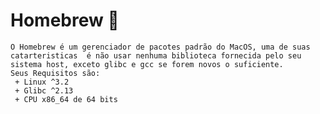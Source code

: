 # Homebrew :beer:

    O Homebrew é um gerenciador de pacotes padrão do MacOS, uma de suas catarteristicas  é não usar nenhuma biblioteca fornecida pelo seu sistema host, exceto glibc e gcc se forem novos o suficiente.
    Seus Requisitos são:
     + Linux ^3.2
     + Glibc ^2.13
     + CPU x86_64 de 64 bits




